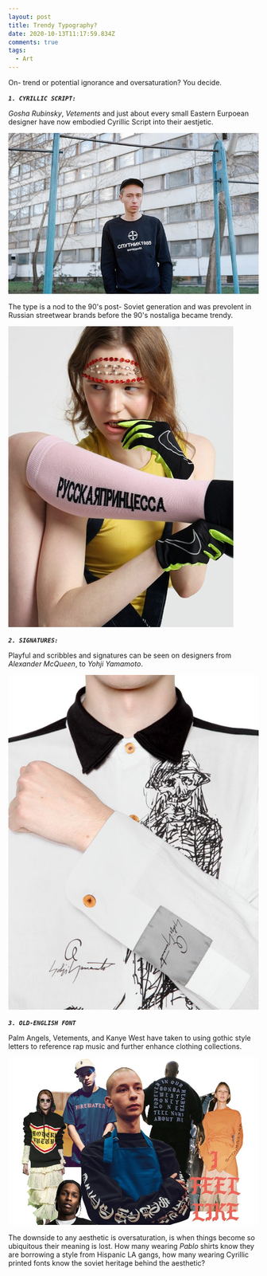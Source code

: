```yaml
---
layout: post
title: Trendy Typography?
date: 2020-10-13T11:17:59.834Z
comments: true
tags:
  - Art
---
```

On- trend or potential ignorance and oversaturation? You decide. 



***`1. CYRILLIC SCRIPT:`***

*Gosha Rubinsky*, *Vetements* and just about every small Eastern Eurpoean designer have now embodied Cyrillic Script into their aestjetic. 

![](../uploads/cyrillic.jpg)

The type is a nod to the 90's post- Soviet generation and was prevolent in Russian streetwear brands before the 90's nostaliga became trendy. 

![](../uploads/cyllic-2.jpg)

***`2. SIGNATURES:`***

Playful and scribbles and signatures can be seen on designers from *Alexander McQueen*, to *Yohji Yamamoto*.

![](../uploads/yohji-yamamoto-white-drawing-printed-two-tone-cotton-shirt-product-5-531358714-normal.jpg)

***`3. OLD-ENGLISH FONT`***   

Palm Angels, Vetements, and Kanye West have taken to using gothic style letters to reference rap music and further enhance clothing collections.

![](../uploads/gothic.jpg)

The downside to any aesthetic is oversaturation, is when things become so ubiquitous their meaning is lost. How many wearing *Pablo* shirts know they are borrowing a style from Hispanic LA gangs, how many wearing Cyrillic printed fonts know the soviet heritage behind the aesthetic?
